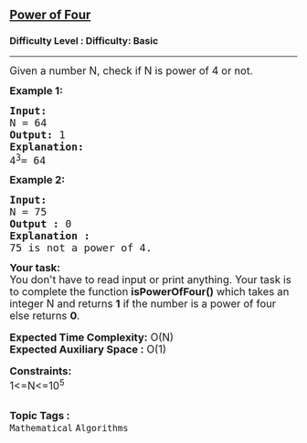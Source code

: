 <h2><a href="https://www.geeksforgeeks.org/problems/power-of-four/1?page=5&category=Mathematical&difficulty=Basic,Easy&status=unsolved&sortBy=submissions">Power of Four</a></h2><h3>Difficulty Level : Difficulty: Basic</h3><hr><div class="problems_problem_content__Xm_eO"><p><span style="font-size:18px">Given a number N, check if&nbsp;N&nbsp;is power of 4&nbsp;or not.</span></p>

<p><span style="font-size:18px"><strong>Example 1:</strong></span></p>

<pre><span style="font-size:18px"><strong>Input: </strong>
N = 64
<strong>Output:</strong> 1
<strong>Explanation:</strong>
4</span><sup><span style="font-size:15px">3</span></sup><span style="font-size:18px">= 64</span></pre>

<p><span style="font-size:18px"><strong>Example 2:</strong></span></p>

<pre><span style="font-size:18px"><strong>Input: </strong>
N = 75
<strong>Output :</strong> 0
<strong>Explanation :</strong>
75 is not a power of 4.</span></pre>

<div><span style="font-size:18px"><strong>Your task:</strong></span></div>

<div><span style="font-size:18px">You don't have to read input or print anything. Your task is to complete the function <strong>isPowerOfFour()</strong> which takes an integer N and returns <strong>1</strong> if the number is a power of four else returns <strong>0</strong>.</span></div>

<div>&nbsp;</div>

<div><span style="font-size:18px"><strong>Expected Time Complexity:</strong> O(N)</span></div>

<div><span style="font-size:18px"><strong>Expected Auxiliary Space :</strong> O(1)</span></div>

<div><br>
<span style="font-size:18px"><strong>Constraints:</strong><br>
1&lt;=N&lt;=10<sup>5</sup></span></div>
</div><br><p><span style=font-size:18px><strong>Topic Tags : </strong><br><code>Mathematical</code>&nbsp;<code>Algorithms</code>&nbsp;